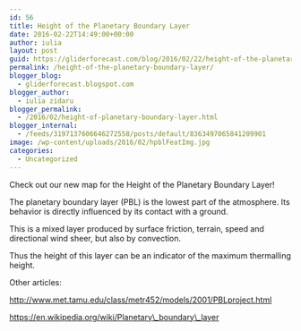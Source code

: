 ```yaml
---
id: 56
title: Height of the Planetary Boundary Layer
date: 2016-02-22T14:49:00+00:00
author: iulia
layout: post
guid: https://gliderforecast.com/blog/2016/02/22/height-of-the-planetary-boundary-layer/
permalink: /height-of-the-planetary-boundary-layer/
blogger_blog:
  - gliderforecast.blogspot.com
blogger_author:
  - iulia zidaru
blogger_permalink:
  - /2016/02/height-of-planetary-boundary-layer.html
blogger_internal:
  - /feeds/3197137606646272558/posts/default/8363497065841209901
image: /wp-content/uploads/2016/02/hpblFeatImg.jpg
categories:
  - Uncategorized
---
```

Check out our new map for the Height of the Planetary Boundary Layer!

The planetary boundary layer (PBL) is the lowest part of the atmosphere. Its behavior is directly influenced by its contact with a ground.

This is a mixed layer produced by surface friction, terrain, speed and directional wind sheer, but also by convection.

Thus the height of this layer can be an indicator of the maximum thermalling height.

Other articles:
  
http://www.met.tamu.edu/class/metr452/models/2001/PBLproject.html
  
https://en.wikipedia.org/wiki/Planetary\_boundary\_layer